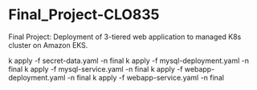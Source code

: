 # Final_Project-CLO835
Final Project: Deployment of 3-tiered web application to managed K8s cluster on Amazon EKS.


k apply -f secret-data.yaml -n final
k apply -f mysql-deployment.yaml -n final
k apply -f mysql-service.yaml -n final
k apply -f webapp-deployment.yaml -n final
k apply -f webapp-service.yaml -n final